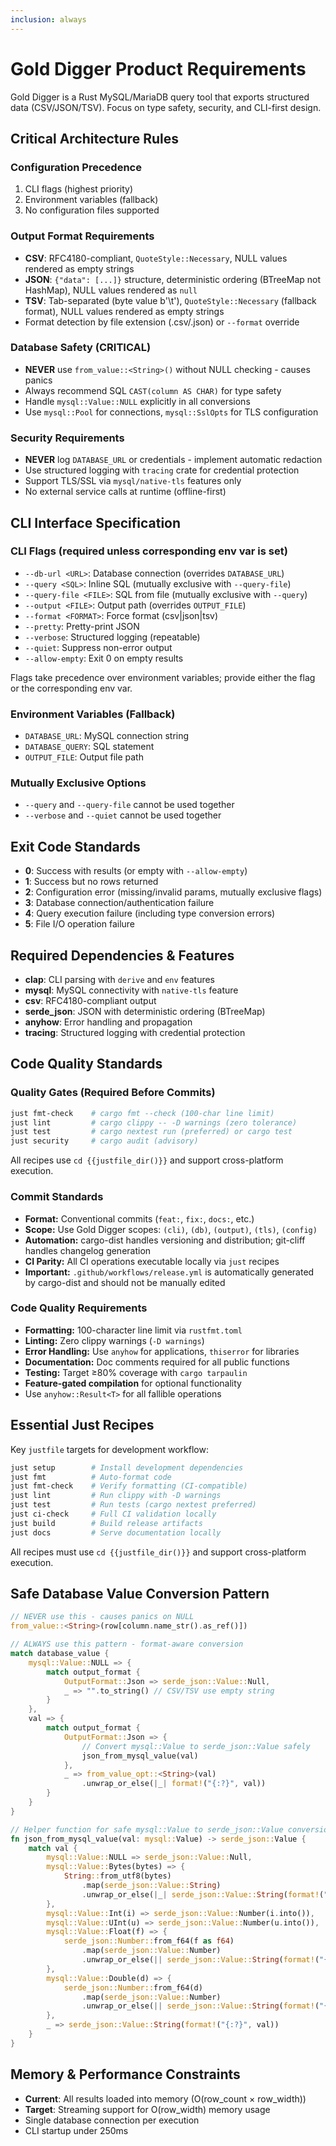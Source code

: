 ```yaml
---
inclusion: always
---
```


# Gold Digger Product Requirements

Gold Digger is a Rust MySQL/MariaDB query tool that exports structured data (CSV/JSON/TSV). Focus on type safety, security, and CLI-first design.

## Critical Architecture Rules

### Configuration Precedence

1. CLI flags (highest priority)
2. Environment variables (fallback)
3. No configuration files supported

### Output Format Requirements

- **CSV**: RFC4180-compliant, `QuoteStyle::Necessary`, NULL values rendered as empty strings
- **JSON**: `{"data": [...]}` structure, deterministic ordering (BTreeMap not HashMap), NULL values rendered as `null`
- **TSV**: Tab-separated (byte value b'\\t'), `QuoteStyle::Necessary` (fallback format), NULL values rendered as empty strings
- Format detection by file extension (.csv/.json) or `--format` override

### Database Safety (CRITICAL)

- **NEVER** use `from_value::<String>()` without NULL checking - causes panics
- Always recommend SQL `CAST(column AS CHAR)` for type safety
- Handle `mysql::Value::NULL` explicitly in all conversions
- Use `mysql::Pool` for connections, `mysql::SslOpts` for TLS configuration

### Security Requirements

- **NEVER** log `DATABASE_URL` or credentials - implement automatic redaction
- Use structured logging with `tracing` crate for credential protection
- Support TLS/SSL via `mysql/native-tls` features only
- No external service calls at runtime (offline-first)

## CLI Interface Specification

### CLI Flags (required unless corresponding env var is set)

- `--db-url <URL>`: Database connection (overrides `DATABASE_URL`)
- `--query <SQL>`: Inline SQL (mutually exclusive with `--query-file`)
- `--query-file <FILE>`: SQL from file (mutually exclusive with `--query`)
- `--output <FILE>`: Output path (overrides `OUTPUT_FILE`)
- `--format <FORMAT>`: Force format (csv|json|tsv)
- `--pretty`: Pretty-print JSON
- `--verbose`: Structured logging (repeatable)
- `--quiet`: Suppress non-error output
- `--allow-empty`: Exit 0 on empty results

Flags take precedence over environment variables; provide either the flag or the corresponding env var.

### Environment Variables (Fallback)

- `DATABASE_URL`: MySQL connection string
- `DATABASE_QUERY`: SQL statement
- `OUTPUT_FILE`: Output file path

### Mutually Exclusive Options

- `--query` and `--query-file` cannot be used together
- `--verbose` and `--quiet` cannot be used together

## Exit Code Standards

- **0**: Success with results (or empty with `--allow-empty`)
- **1**: Success but no rows returned
- **2**: Configuration error (missing/invalid params, mutually exclusive flags)
- **3**: Database connection/authentication failure
- **4**: Query execution failure (including type conversion errors)
- **5**: File I/O operation failure

## Required Dependencies & Features

- **clap**: CLI parsing with `derive` and `env` features
- **mysql**: MySQL connectivity with `native-tls` feature
- **csv**: RFC4180-compliant output
- **serde_json**: JSON with deterministic ordering (BTreeMap)
- **anyhow**: Error handling and propagation
- **tracing**: Structured logging with credential protection

## Code Quality Standards

### Quality Gates (Required Before Commits)

```bash
just fmt-check    # cargo fmt --check (100-char line limit)
just lint         # cargo clippy -- -D warnings (zero tolerance)
just test         # cargo nextest run (preferred) or cargo test
just security     # cargo audit (advisory)
```

All recipes use `cd {{justfile_dir()}}` and support cross-platform execution.

### Commit Standards

- **Format:** Conventional commits (`feat:`, `fix:`, `docs:`, etc.)
- **Scope:** Use Gold Digger scopes: `(cli)`, `(db)`, `(output)`, `(tls)`, `(config)`
- **Automation:** cargo-dist handles versioning and distribution; git-cliff handles changelog generation
- **CI Parity:** All CI operations executable locally via `just` recipes
- **Important:** `.github/workflows/release.yml` is automatically generated by cargo-dist and should not be manually edited

### Code Quality Requirements

- **Formatting:** 100-character line limit via `rustfmt.toml`
- **Linting:** Zero clippy warnings (`-D warnings`)
- **Error Handling:** Use `anyhow` for applications, `thiserror` for libraries
- **Documentation:** Doc comments required for all public functions
- **Testing:** Target ≥80% coverage with `cargo tarpaulin`
- **Feature-gated compilation** for optional functionality
- Use `anyhow::Result<T>` for all fallible operations

## Essential Just Recipes

Key `justfile` targets for development workflow:

```bash
just setup        # Install development dependencies
just fmt          # Auto-format code
just fmt-check    # Verify formatting (CI-compatible)
just lint         # Run clippy with -D warnings
just test         # Run tests (cargo nextest preferred)
just ci-check     # Full CI validation locally
just build        # Build release artifacts
just docs         # Serve documentation locally
```

All recipes must use `cd {{justfile_dir()}}` and support cross-platform execution.

## Safe Database Value Conversion Pattern

```rust
// NEVER use this - causes panics on NULL
from_value::<String>(row[column.name_str().as_ref()])

// ALWAYS use this pattern - format-aware conversion
match database_value {
    mysql::Value::NULL => {
        match output_format {
            OutputFormat::Json => serde_json::Value::Null,
            _ => "".to_string() // CSV/TSV use empty string
        }
    },
    val => {
        match output_format {
            OutputFormat::Json => {
                // Convert mysql::Value to serde_json::Value safely
                json_from_mysql_value(val)
            },
            _ => from_value_opt::<String>(val)
                .unwrap_or_else(|_| format!("{:?}", val))
        }
    }
}

// Helper function for safe mysql::Value to serde_json::Value conversion
fn json_from_mysql_value(val: mysql::Value) -> serde_json::Value {
    match val {
        mysql::Value::NULL => serde_json::Value::Null,
        mysql::Value::Bytes(bytes) => {
            String::from_utf8(bytes)
                .map(serde_json::Value::String)
                .unwrap_or_else(|_| serde_json::Value::String(format!("{:?}", val)))
        },
        mysql::Value::Int(i) => serde_json::Value::Number(i.into()),
        mysql::Value::UInt(u) => serde_json::Value::Number(u.into()),
        mysql::Value::Float(f) => {
            serde_json::Number::from_f64(f as f64)
                .map(serde_json::Value::Number)
                .unwrap_or_else(|| serde_json::Value::String(format!("{:?}", f)))
        },
        mysql::Value::Double(d) => {
            serde_json::Number::from_f64(d)
                .map(serde_json::Value::Number)
                .unwrap_or_else(|| serde_json::Value::String(format!("{:?}", d)))
        },
        _ => serde_json::Value::String(format!("{:?}", val))
    }
}
```

## Memory & Performance Constraints

- **Current**: All results loaded into memory (O(row_count × row_width))
- **Target**: Streaming support for O(row_width) memory usage
- Single database connection per execution
- CLI startup under 250ms
